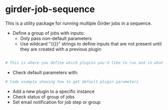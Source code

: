 # girder-job-sequence

This is a utility package for running multiple Girder jobs in a sequence.

- Define a group of jobs with inputs:
    - Only pass non-default parameters
    - Use wildcard "{{}}" strings to define inputs that are not present until they are created with a previous plugin
```python

# This is where you define which plugins you'd like to run and in what order

```
- Check default parameters with:

```python
# Code example showing how to get default plugin parameters

```
- Add a new plugin to a specific instance
- Check status of group of jobs
- Set email notification for job step or group




